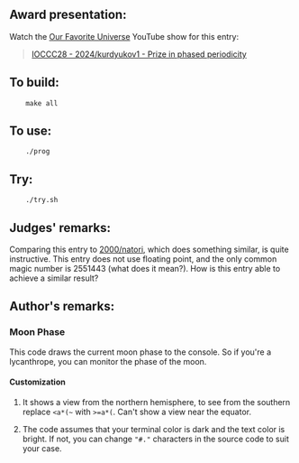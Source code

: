## Award presentation:

Watch the [Our Favorite Universe](https://www.youtube.com/@OurFavoriteUniverse)
YouTube show for this entry:

> [IOCCC28 - 2024/kurdyukov1 - Prize in phased periodicity](https://www.youtube.com/watch?v=b2WfQdGJS8s)


## To build:

``` <!---sh-->
    make all
```

## To use:

``` <!---sh-->
    ./prog
```


## Try:

``` <!---sh-->
    ./try.sh
```


## Judges' remarks:

Comparing this entry to [2000/natori](https://ioccc.org/2000/natori), which does something similar, is quite instructive.
This entry does not use floating point, and the only common magic number is 2551443 (what does it mean?).
How is this entry able to achieve a similar result?

## Author's remarks:


### Moon Phase

This code draws the current moon phase to the console. So if you're a lycanthrope, you can monitor the phase of the moon.

#### Customization

1. It shows a view from the northern hemisphere, to see from the southern replace `<a*(~` with `>=a*(`. Can't show a view near the equator.

2. The code assumes that your terminal color is dark and the text color is bright. If not, you can change `"#."` characters in the source code to suit your case.


<!--

    Copyright © 1984-2025 by Landon Curt Noll and Leonid A. Broukhis.  All Rights Reserved.

    You are free to share and adapt this file under the terms of this license:

        Creative Commons Attribution-ShareAlike 4.0 International (CC BY-SA 4.0)

    For more information, see:

        https://creativecommons.org/licenses/by-sa/4.0/

-->
